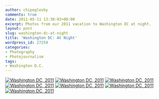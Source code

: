 ```yaml
---
author: chipoglesby
comments: true
date: 2011-05-11 13:30:03+00:00
excerpt: Photos from our 2011 vacation to Washington DC at night.
layout: post
slug: washington-dc-at-night
title: 'Washington DC: At Night'
wordpress_id: 27259
categories:
- Photography
- Photojournalism
tags:
- Washington D.C.
---
```


[![Washington DC, 2011](http://farm6.static.flickr.com/5148/5702485898_0c987bb355.jpg)](http://www.flickr.com/photos/chipoglesby/5702485898/)
[![Washington DC, 2011](http://farm4.static.flickr.com/3283/5702490936_dd210eb7d8.jpg)](http://www.flickr.com/photos/chipoglesby/5702490936/)
[![Washington DC, 2011](http://farm4.static.flickr.com/3579/5701926883_35e531f7d5.jpg)](http://www.flickr.com/photos/chipoglesby/5701926883/)
[![Washington DC, 2011](http://farm3.static.flickr.com/2024/5702483124_99d467d42c.jpg)](http://www.flickr.com/photos/chipoglesby/5702483124/)
[![Washington DC, 2011](http://farm6.static.flickr.com/5069/5702498284_d3a4e6669d.jpg)](http://www.flickr.com/photos/chipoglesby/5702498284/)
[![Washington DC, 2011](http://farm4.static.flickr.com/3560/5702488000_d971424f49.jpg)](http://www.flickr.com/photos/chipoglesby/5702488000/)
[![Washington DC, 2011](http://farm6.static.flickr.com/5067/5701936209_47dfd63ed0.jpg)](http://www.flickr.com/photos/chipoglesby/5701936209/)
